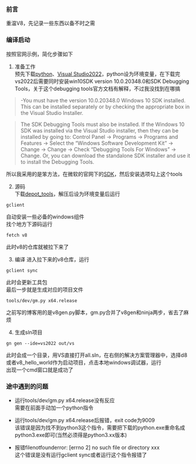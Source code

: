 ### 前言
重温V8，先记录一些东西以备不时之需

### 编译启动
按照官网示例，简化步骤如下  

1. 准备工作  
预先下载[python](https://www.python.org/)、[Visual Studio2022](https://learn.microsoft.com/en-us/visualstudio/releases/2022/release-notes)，python设为环境变量，在下载完vs2022后需要同时安装win10SDK version 10.0.20348.0和SDK Debugging Tools，关于这个debugging tools官方文档有解释，不过我没找到在哪搞
> -You must have the version 10.0.20348.0 Windows 10 SDK installed. This can be installed separately or by checking the appropriate box in the Visual Studio Installer.

> The SDK Debugging Tools must also be installed. If the Windows 10 SDK was installed via the Visual Studio installer, then they can be installed by going to: Control Panel → Programs → Programs and Features → Select the “Windows Software Development Kit” → Change → Change → Check “Debugging Tools For Windows” → Change. Or, you can download the standalone SDK installer and use it to install the Debugging Tools.

所以我采用的是笨方法，在微软的官网下的[SDK](https://developer.microsoft.com/zh-cn/windows/downloads/windows-sdk/)，然后安装选项勾上这个tools

2. 源码  
下载[depot_tools](https://storage.googleapis.com/chrome-infra/depot_tools.zip)，解压后设为环境变量后运行
```
gclient
```
自动安装一些必备的windows组件  
找个地方下源码运行
```
fetch v8
```
此时v8的仓库就被拉下来了

3. 编译
进入拉下来的v8仓库，运行
```
gclient sync
```
此时会更新工具包  
最后一步就是生成对应的项目文件
```
tools/dev/gm.py x64.release
```
之前写的博客用的是v8gen.py脚本，gm.py合并了v8gen和ninja两步，省去了麻烦

4. 生成sln项目
```
gn gen --ide=vs2022 out/vs
```
此时会成一个目录，用VS直接打开all.sln，在右侧的解决方案管理器中，选择d8或者v8_hello_world作为启动项目，点击本地windows调试器，运行  
出现一个cmd窗口就是成功了

### 途中遇到的问题

- 运行tools/dev/gm.py x64.release没有反应  
需要在前面手动加一个python指令

- 运行tools/dev/gm.py x64.release后报错，exit code为9009  
该错误是因为找不到python3这个指令，需要把下载的python.exe重命名成python3.exe即可(当然必须得是python3.xx版本)
- 报错filenotfounderror: [errno 2] no such file or directory xxx  
这个错误是没有运行gclient sync或者运行这个指令报错了